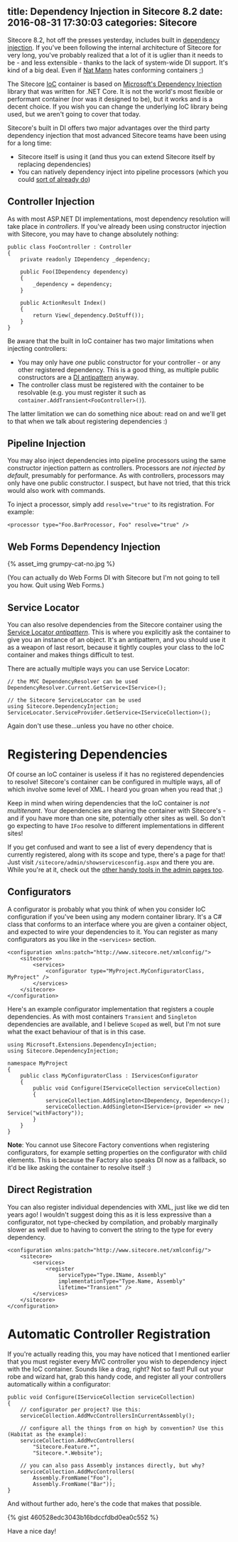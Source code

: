 title: Dependency Injection in Sitecore 8.2
date: 2016-08-31 17:30:03
categories: Sitecore
---

Sitecore 8.2, hot off the presses yesterday, includes built in [dependency injection](https://en.wikipedia.org/wiki/Dependency_injection). If you've been following the internal architecture of Sitecore for very long, you've probably realized that a lot of it is uglier than it needs to be - and less extensible - thanks to the lack of system-wide DI support. It's kind of a big deal. Even if [Nat Mann](https://twitter.com/cardinal252) hates conforming containers ;)

The Sitecore [IoC](https://en.wikipedia.org/wiki/Inversion_of_control) container is based on [Microsoft's Dependency Injection](https://docs.asp.net/en/latest/mvc/controllers/dependency-injection.html) library that was written for .NET Core. It is not the world's most flexible or performant container (nor was it designed to be), but it works and is a decent choice. If you wish you can change the underlying IoC library being used, but we aren't going to cover that today.

Sitecore's built in DI offers two major advantages over the third party dependency injection that most advanced Sitecore teams have been using for a long time:

* Sitecore itself is using it (and thus you can extend Sitecore itself by replacing dependencies)
* You can natively dependency inject into pipeline processors (which you could [sort of already do](https://cardinalcore.co.uk/2014/07/02/sitecore-pipelines-commands-using-ioc-containers/))

## Controller Injection

As with most ASP.NET DI implementations, most dependency resolution will take place in _controllers_. If you've already been using constructor injection with Sitecore, you may have to change absolutely nothing:

	public class FooController : Controller
	{
		private readonly IDependency _dependency;

		public Foo(IDependency dependency) 
		{
			_dependency = dependency;
		}

		public ActionResult Index() 
		{
			return View(_dependency.DoStuff());
		}
	}

Be aware that the built in IoC container has two major limitations when injecting controllers:

* You may only have _one_ public constructor for your controller - or any other registered dependency. This is a good thing, as multiple public constructors are a [DI antipattern](https://cuttingedge.it/blogs/steven/pivot/entry.php?id=97) anyway.
* The controller class must be registered with the container to be resolvable (e.g. you must register it such as `container.AddTransient<FooController>()`).

The latter limitation we can do something nice about: read on and we'll get to that when we talk about registering dependencies :)

## Pipeline Injection

You may also inject dependencies into pipeline processors using the same constructor injection pattern as controllers. Processors are _not injected by default_, presumably for performance. As with controllers, processors may only have one public constructor. I suspect, but have not tried, that this trick would also work with commands.

To inject a processor, simply add `resolve="true"` to its registration. For example:

	<processor type="Foo.BarProcessor, Foo" resolve="true" />

## Web Forms Dependency Injection

{% asset_img grumpy-cat-no.jpg %}

(You can actually do Web Forms DI with Sitecore but I'm not going to tell you how. Quit using Web Forms.)

## Service Locator

You can also resolve dependencies from the Sitecore container using the [Service Locator _antipattern_](http://blog.ploeh.dk/2010/02/03/ServiceLocatorisanAnti-Pattern/). This is where you explicitly ask the container to give you an instance of an object. It's an antipattern, and you should use it as a weapon of last resort, because it tightly couples your class to the IoC container and makes things difficult to test.

There are actually multiple ways you can use Service Locator:

	// the MVC DependencyResolver can be used
	DependencyResolver.Current.GetService<IService>();

	// the Sitecore ServiceLocator can be used
	using Sitecore.DependencyInjection;
	ServiceLocator.ServiceProvider.GetService<IServiceCollection>();

Again don't use these...unless you have no other choice.

# Registering Dependencies

Of course an IoC container is useless if it has no registered dependencies to resolve! Sitecore's container can be configured in multiple ways, all of which involve some level of XML. I heard you groan when you read that ;)

Keep in mind when wiring dependencies that the IoC container is _not multitenant_. Your dependencies are sharing the container with Sitecore's - and if you have more than one site, potentially other sites as well. So don't go expecting to have `IFoo` resolve to different implementations in different sites!

If you get confused and want to see a list of every dependency that is currently registered, along with its scope and type, there's a page for that! Just visit `/sitecore/admin/showservicesconfig.aspx` and there you are. While you're at it, check out the [other handy tools in the admin pages too](https://jammykam.wordpress.com/2016/08/23/sitecore-admin-pages-cheat-sheet-new-tools/).

## Configurators

A configurator is probably what you think of when you consider IoC configuration if you've been using any modern container library. It's a C# class that conforms to an interface where you are given a container object, and expected to wire your dependencies to it. You can register as many configurators as you like in the `<services>` section.

	<configuration xmlns:patch="http://www.sitecore.net/xmlconfig/">
		<sitecore>
			<services>
				<configurator type="MyProject.MyConfiguratorClass, MyProject" />
			</services>
		</sitecore>
	</configuration>

Here's an example configurator implementation that registers a couple dependencies. As with most containers `Transient` and `Singleton` dependencies are available, and I believe `Scoped` as well, but I'm not sure what the exact behaviour of that is in this case.

	using Microsoft.Extensions.DependencyInjection;
	using Sitecore.DependencyInjection;

	namespace MyProject
	{
		public class MyConfiguratorClass : IServicesConfigurator
		{
			public void Configure(IServiceCollection serviceCollection)
			{
				serviceCollection.AddSingleton<IDependency, Dependency>();
				serviceCollection.AddSingleton<IService>(provider => new Service("withFactory"));
			}
		}
	}

**Note**: You cannot use Sitecore Factory conventions when registering configurators, for example setting properties on the configurator with child elements. This is because the Factory also speaks DI now as a fallback, so it'd be like asking the container to resolve itself :)

## Direct Registration

You can also register individual dependencies with XML, just like we did ten years ago! I wouldn't suggest doing this as it is less expressive than a configurator, not type-checked by compilation, and probably marginally slower as well due to having to convert the string to the type for every dependency.

	<configuration xmlns:patch="http://www.sitecore.net/xmlconfig/">
		<sitecore>
			<services>
				<register 
					serviceType="Type.IName, Assembly" 
					implementationType="Type.Name, Assembly" 
					lifetime="Transient" />
			</services>
		</sitecore>
	</configuration>

# Automatic Controller Registration

If you're actually reading this, you may have noticed that I mentioned earlier that you must register every MVC controller you wish to dependency inject with the IoC container. Sounds like a drag, right? Not so fast! Pull out your robe and wizard hat, grab this handy code, and register all your controllers automatically within a configurator:

	public void Configure(IServiceCollection serviceCollection)
	{
		// configurator per project? Use this:
		serviceCollection.AddMvcControllersInCurrentAssembly();

		// configure all the things from on high by convention? Use this (Habitat as the example):
		serviceCollection.AddMvcControllers(
			"Sitecore.Feature.*", 
			"Sitecore.*.Website");

		// you can also pass Assembly instances directly, but why?
		serviceCollection.AddMvcControllers(
			Assembly.FromName("Foo"), 
			Assembly.FromName("Bar"));
	}

And without further ado, here's the code that makes that possible.

{% gist 460528edc3043b16bdccfdbd0ea0c552 %}

Have a nice day!